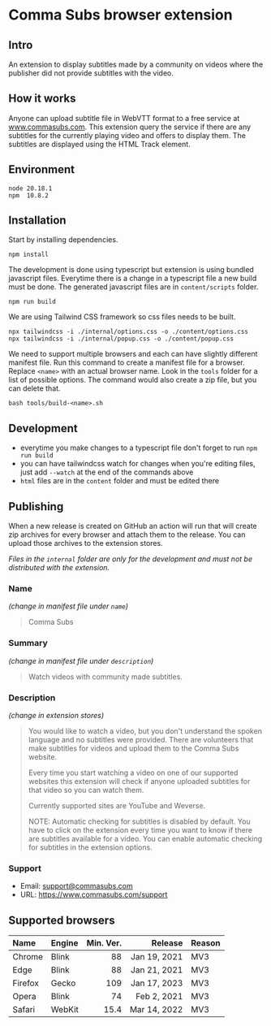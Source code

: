 # Comma Subs browser extension

## Intro

An extension to display subtitles made by a community on videos where the publisher did not provide subtitles
with the video.

## How it works

Anyone can upload subtitle file in WebVTT format to a free service at www.commasubs.com.
This extension query the service if there are any subtitles for the currently playing video
and offers to display them. The subtitles are displayed using the HTML Track element.

## Environment

```text
node 20.18.1
npm  10.8.2
```

## Installation

Start by installing dependencies.

```shell
npm install
```

The development is done using typescript but extension is using bundled javascript files.
Everytime there is a change in a typescript file a new build must be done. The generated
javascript files are in `content/scripts` folder.

```shell
npm run build
```

We are using Tailwind CSS framework so css files needs to be built.

```shell
npx tailwindcss -i ./internal/options.css -o ./content/options.css
npx tailwindcss -i ./internal/popup.css -o ./content/popup.css
```

We need to support multiple browsers and each can have slightly different manifest file.
Run this command to create a manifest file for a browser. Replace `<name>` with an actual
browser name. Look in the `tools` folder for a list of possible options. The command would
also create a zip file, but you can delete that.

```shell
bash tools/build-<name>.sh
```

## Development

- everytime you make changes to a typescript file don't forget to run `npm run build`
- you can have tailwindcss watch for changes when you're editing files,
  just add `--watch` at the end of the commands above
- `html` files are in the `content` folder and must be edited there

## Publishing

When a new release is created on GitHub an action will run that will create zip archives for
every browser and attach them to the release. You can upload those archives to the extension stores.

_Files in the `internal` folder are only for the development and
must not be distributed with the extension._

### Name
*(change in manifest file under `name`)*

> Comma Subs

### Summary
*(change in manifest file under `description`)*

> Watch videos with community made subtitles.

### Description
*(change in extension stores)*

> You would like to watch a video, but you don't understand the spoken language and no subtitles were provided.
> There are volunteers that make subtitles for videos and upload them to the Comma Subs website.
>
> Every time you start watching a video on one of our supported websites this extension will check
> if anyone uploaded subtitles for that video so you can watch them.
>
> Currently supported sites are YouTube and Weverse.
>
> NOTE: Automatic checking for subtitles is disabled by default. You have to click on the extension
> every time you want to know if there are subtitles available for a video. You can enable automatic
> checking for subtitles in the extension options.

### Support

- Email: support@commasubs.com
- URL: https://www.commasubs.com/support


## Supported browsers

| Name    | Engine | Min. Ver. |      Release | Reason |
|:--------|:-------|----------:|-------------:|:-------|
| Chrome  | Blink  |        88 | Jan 19, 2021 | MV3    |
| Edge    | Blink  |        88 | Jan 21, 2021 | MV3    |
| Firefox | Gecko  |       109 | Jan 17, 2023 | MV3    |
| Opera   | Blink  |        74 |  Feb 2, 2021 | MV3    |
| Safari  | WebKit |      15.4 | Mar 14, 2022 | MV3    |

